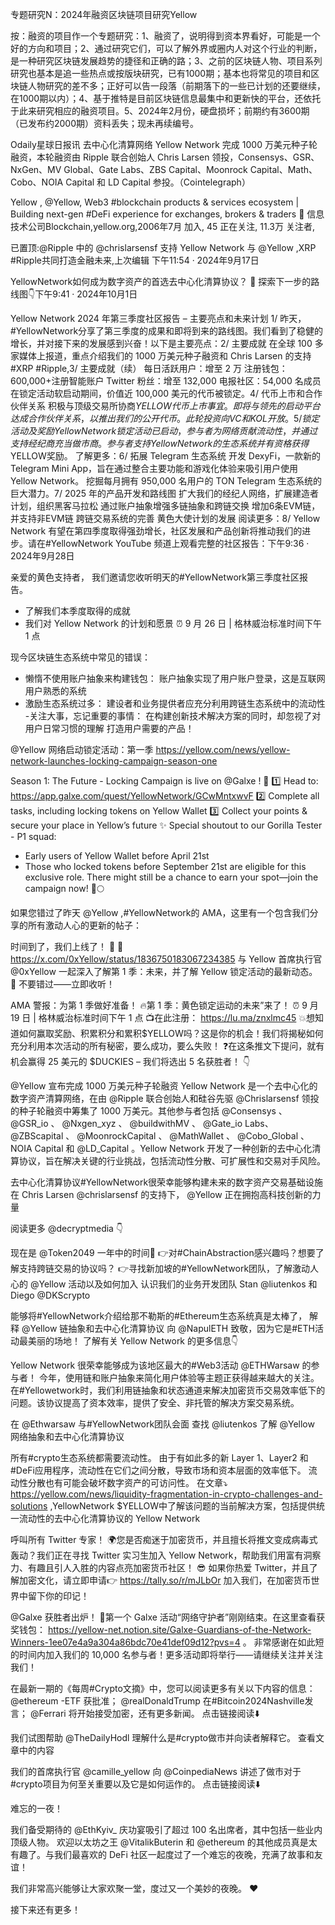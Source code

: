 专题研究N：2024年融资区块链项目研究Yellow


按：融资的项目作一个专题研究：1、融资了，说明得到资本界看好，可能是一个好的方向和项目；2、通过研究它们，可以了解外界或圈内人对这个行业的判断，是一种研究区块链发展趋势的捷径和正确的路；3、之前的区块链人物、项目系列研究也基本是追一些热点或按版块研究，已有1000期；基本也将常见的项目和区块链人物研究的差不多；正好可以告一段落（前期落下的一些已计划的还要继续，在1000期以内）；4、基于推特是目前区块链信息最集中和更新快的平台，还依托于此来研究相应的融资项目。5、2024年2月份，硬盘损坏；前期约有3600期（已发布约2000期）资料丢失；现未再续编号。

Odaily星球日报讯 去中心化清算网络 Yellow Network 完成 1000 万美元种子轮融资，本轮融资由 Ripple 联合创始人 Chris Larsen 领投，Consensys、GSR、NxGen、MV Global、Gate Labs、ZBS Capital、Moonrock Capital、Math、Cobo、NOIA Capital 和 LD Capital 参投。（Cointelegraph）

Yellow
,
@Yellow,
Web3 #blockchain products & services ecosystem | Building next-gen #DeFi experience for exchanges, brokers & traders 🚀
信息技术公司Blockchain,yellow.org,2006年7月 加入,
45 正在关注,
11.3万 关注者,


已置顶:@Ripple
中的
@chrislarsensf
支持 Yellow Network
与
@Yellow
,XRP #Ripple共同打造金融未来,上次编辑
下午11:54 · 2024年9月17日

YellowNetwork如何成为数字资产的首选去中心化清算协议？ 🚀
探索下一步的路线图👇下午9:41 · 2024年10月1日

Yellow Network 2024 年第三季度社区报告 – 主要亮点和未来计划
1/ 昨天， #YellowNetwork分享了第三季度的成果和即将到来的路线图。我们看到了稳健的增长，并对接下来的发展感到兴奋！以下是主要亮点：2/ 主要成就
在全球 100 多家媒体上报道，重点介绍我们的 1000 万美元种子融资和 Chris Larsen 的支持#XRP #Ripple,3/ 主要成就（续）
每日活跃用户：增至 2 万
注册钱包：600,000+注册智能账户
Twitter 粉丝：增至 132,000
电报社区：54,000 名成员
在锁定活动软启动期间，价值近 100,000 美元的代币被锁定。4/ 代币上市和合作伙伴关系
积极与顶级交易所协商$YELLOW代币上市事宜。
即将与领先的启动平台达成合作伙伴关系，以推出我们的公开代币。
此轮投资向 VC 和 KOL 开放。5/ 锁定活动及奖励
YellowNetwork锁定活动已启动，参与者为网络贡献流动性，并通过支持经纪商充当做市商。
参与者支持 Yellow Network 的生态系统并有资格获得$YELLOW奖励。
了解更多：6/ 拓展 Telegram 生态系统
开发 DexyFi，一款新的 Telegram Mini App，旨在通过整合主要功能和游戏化体验来吸引用户使用 Yellow Network。
挖掘每月拥有 950,000 名用户的 TON Telegram 生态系统的巨大潜力。7/ 2025 年的产品开发和路线图
扩大我们的经纪人网络，扩展建造者计划，组织黑客马拉松
通过账户抽象增强多链抽象和跨链交换
增加6条EVM链，并支持非EVM链
跨链交易系统的完善
黄色大使计划的发展
阅读更多：8/ Yellow Network 有望在第四季度取得强劲增长，社区发展和产品创新将推动我们的进步。请在#YellowNetwork YouTube 频道上观看完整的社区报告：下午9:36 · 2024年9月28日

亲爱的黄色支持者，
我们邀请您收听明天的#YellowNetwork第三季度社区报告。
- 了解我们本季度取得的成就
- 我们对 Yellow Network 的计划和愿景
⏰ 9 月 26 日 | 格林威治标准时间下午 1 点

现今区块链生态系统中常见的错误：
- 懒惰不使用账户抽象来构建钱包：
账户抽象实现了用户账户登录，这是互联网用户熟悉的系统
- 激励生态系统过多：
建设者和业务提供者应充分利用跨链生态系统中的流动性
-关注大事，忘记重要的事情：
在构建创新技术解决方案的同时，却忽视了对用户日常习惯的理解
打造用户需要的产品！

@Yellow
网络启动锁定活动：第一季
https://yellow.com/news/yellow-network-launches-locking-campaign-season-one

 Season 1: The Future - Locking Campaign is live on 
@Galxe
! 🎯
1️⃣ Head to: https://app.galxe.com/quest/YellowNetwork/GCwMntxwvF
2️⃣ Complete all tasks, including locking tokens on Yellow Wallet
3️⃣ Collect your points & secure your place in Yellow’s future
✨ Special shoutout to our Gorilla Tester - P1 squad:
- Early users of Yellow Wallet before April 21st
- Those who locked tokens before September 21st
are eligible for this exclusive role.
There might still be a chance to earn your spot—join the campaign now! 👀🌕

如果您错过了昨天
@Yellow
 ,#YellowNetwork的 AMA，这里有一个包含我们分享的所有激动人心的更新的帖子：

时间到了，我们上线了！ 🚨
🔗 https://x.com/0xYellow/status/1836750183067234385
与 Yellow 首席执行官
@0xYellow
一起深入了解第 1 季：未来，并了解 Yellow 锁定活动的最新动态。 🔐
不要错过——立即收听！

AMA 警报：为第 1 季做好准备！
🔥第 1 季：黄色锁定运动的未来”来了！
⏰ 9 月 19 日 | 格林威治标准时间下午 1 点
📺在此注册： https://lu.ma/znxlmc45
💥想知道如何赢取奖励、积累积分和累积$YELLOW吗？这是你的机会！我们将揭秘如何充分利用本次活动的所有秘密，要么成功，要么失败！
❓在这条推文下提问，就有机会赢得 25 美元的 $DUCKIES – 我们将选出 5 名获胜者！ 👇

 
@Yellow
宣布完成 1000 万美元种子轮融资
Yellow Network 是一个去中心化的数字资产清算网络，在由
@Ripple
联合创始人和硅谷先驱
@Chrislarsensf
领投的种子轮融资中筹集了 1000 万美元。其他参与者包括
@Consensys
 、 
@GSR_io
 、 
@Nxgen_xyz
 、 
@buildwithMV
 、 
@Gate_io
 Labs、 
@ZBScapital
 、 
@MoonrockCapital
 、 
@MathWallet
 、 
@Cobo_Global
 、 NOIA Capital 和
@LD_Capital
 。Yellow Network 开发了一种创新的去中心化清算协议，旨在解决关键的行业挑战，包括流动性分散、可扩展性和交易对手风险。

去中心化清算协议#YellowNetwork很荣幸能够构建未来的数字资产交易基础设施
在 Chris Larsen 
@chrislarsensf
的支持下， 
@Yellow
正在拥抱高科技创新的力量

阅读更多
@decryptmedia
 👇

现在是
@Token2049
一年中的时间🏁
👉对#ChainAbstraction感兴趣吗？想要了解支持跨链交易的协议吗？
👉寻找新加坡的#YellowNetwork团队，了解激动人心的
@Yellow
活动以及如何加入
认识我们的业务开发团队 Stan 
@liutenkos
和 Diego 
@DKScrypto

能够将#YellowNetwork介绍给那不勒斯的#Ethereum生态系统真是太棒了，
解释
@Yellow
链抽象和去中心化清算协议
向
@NapulETH
致敬，因为它是#ETH活动最美丽的场地！
了解有关 Yellow Network 的更多信息👇

Yellow Network 很荣幸能够成为该地区最大的#Web3活动
@ETHWarsaw
的参与者！
今年，使用链和账户抽象来简化用户体验等主题正获得越来越大的关注。
在#Yellowetwork时，我们利用链抽象和状态通道来解决加密货币交易效率低下的问题。该协议提高了资本效率，提供了安全、非托管的解决方案交易系统。

在
@Ethwarsaw
与#YellowNetwork团队会面
查找
@liutenkos
了解
@Yellow
网络抽象和去中心化清算协议

所有#crypto生态系统都需要流动性。
由于有如此多的新 Layer 1、Layer2 和#DeFi应用程序，流动性在它们之间分散，导致市场和资本层面的效率低下。
流动性分散也有可能会破坏数字资产的可访问性。
在文章⤵️
https://yellow.com/news/liquidity-fragmentation-in-crypto-challenges-and-solutions
,YellowNetwork $YELLOW中了解该问题的当前解决方案，包括提供统一流动性的去中心化清算协议的 Yellow Network

呼叫所有 Twitter 专家！
🌍您是否痴迷于加密货币，并且擅长将推文变成病毒式轰动？我们正在寻找 Twitter 实习生加入 Yellow Network，帮助我们用富有洞察力、有趣且引人入胜的内容点亮加密货币社区！ 😎
如果你热爱 Twitter，并且了解加密文化，请立即申请👉 https://tally.so/r/mJLbOr
加入我们，在加密货币世界中留下你的印记！ 

@Galxe
获胜者出炉！
🚀第一个 Galxe 活动“网络守护者”刚刚结束。在这里查看获奖钱包： https://yellow-net.notion.site/Galxe-Guardians-of-the-Network-Winners-1ee07e4a9a304a86bdc70e41def09d12?pvs=4 。
非常感谢在如此短的时间内加入我们的 10,000 名参与者！更多活动即将举行——请继续关注并关注我们！

在最新一期的《每周#Crypto文摘》中，您可以阅读更多有关以下内容的信息：
@ethereum
 -ETF 获批准；
@realDonaldTrump
在#Bitcoin2024Nashville发言； 
@Ferrari
将开始接受加密，还有更多新闻。
点击链接阅读⬇️

我们试图帮助
@TheDailyHodl
理解什么是#crypto做市并向读者解释它。
查看文章中的内容

我们的首席执行官
@camille_yellow
向
@CoinpediaNews
讲述了做市对于#crypto项目为何至关重要以及它是如何运作的。
点击链接阅读⬇️

难忘的一夜！

我们备受期待的
@EthKyiv_
庆功宴吸引了超过 100 名出席者，其中包括一些业内顶级人物。
欢迎以太坊之王
@VitalikButerin
和
@ethereum
的其他成员真是太有趣了。与我们最喜欢的 DeFi 社区一起度过了一个难忘的夜晚，充满了故事和友谊！

我们非常高兴能够让大家欢聚一堂，度过又一个美妙的夜晚。 ❤

接下来还有更多！